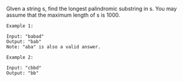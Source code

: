 GIven a string s, find the longest palindromic substring in s. You may assume that the maximum length of s is 1000.

```
Example 1:

Input: "babad"
Output: "bab"
Note: "aba" is also a valid answer.
```

```
Example 2:

Input: "cbbd"
Output: "bb"
```
